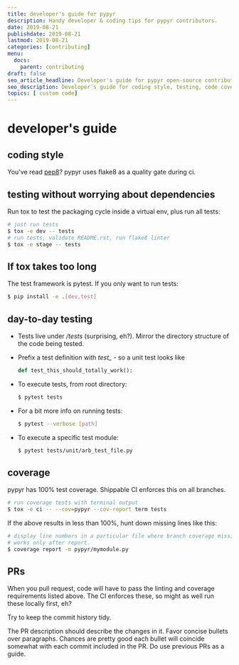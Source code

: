 ```yaml
---
title: developer's guide for pypyr
description: Handy developer & coding tips for pypyr contributors.
date: 2019-08-21
publishdate: 2019-08-21
lastmod: 2019-08-21
categories: [contributing]
menu:
  docs:
    parent: contributing
draft: false
seo_article_headline: Developer's guide for pypyr open-source contributors.
seo_description: Developer's guide for coding style, testing, code coverage and pull requests.
topics: [ custom code]
---
```

# developer's guide
## coding style
You've read [pep8](https://www.python.org/dev/peps/pep-0008/)? pypyr
uses flake8 as a quality gate during ci.

## testing without worrying about dependencies
Run tox to test the packaging cycle inside a virtual env, plus run all
tests:

```bash
# just run tests
$ tox -e dev -- tests
# run tests, validate README.rst, run flake8 linter
$ tox -e stage -- tests
```

## If tox takes too long
The test framework is pytest. If you only want to run tests:

```bash
$ pip install -e .[dev,test]
```

## day-to-day testing
-   Tests live under */tests* (surprising, eh?). Mirror the directory
    structure of the code being tested.

-   Prefix a test definition with *test\_* - so a unit test looks like

    ```python
    def test_this_should_totally_work():
    ```

-   To execute tests, from root directory:

    ```bash
    $ pytest tests
    ```

-   For a bit more info on running tests:

    ```bash
    $ pytest --verbose [path]
    ```

-   To execute a specific test module:

    ```bash
    $ pytest tests/unit/arb_test_file.py
    ```

## coverage
pypyr has 100% test coverage. Shippable CI enforces this on all
branches.

```bash
# run coverage tests with terminal output
$ tox -e ci -- --cov=pypyr --cov-report term tests
```

If the above results in less than 100%, hunt down missing lines like
this:

```bash
# display line numbers in a particular file where branch coverage missing.
# works only after report.
$ coverage report -m pypyr/mymodule.py
```

## PRs
When you pull request, code will have to pass the linting and coverage
requirements listed above. The CI enforces these, so might as well run
these locally first, eh?

Try to keep the commit history tidy.

The PR description should describe the changes in it. Favor concise
bullets over paragraphs. Chances are pretty good each bullet will
coincide somewhat with each commit included in the PR. Do use previous
PRs as a guide.
